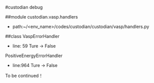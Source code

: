 #custodian debug

##module
custodian.vasp.handlers  
* path:~/\<env_name>/codes/custodian/custodian/vasp/handlers.py

##class
VaspErrorHandler

* line: 59 Ture → False

PositiveEnergyErrorHandler

* line:964 Ture → False

To be continued！
